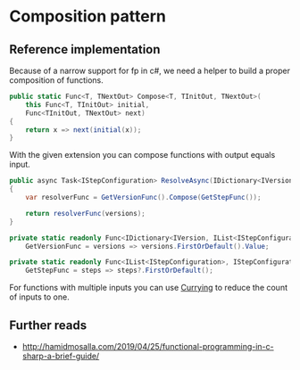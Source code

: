 # Composition pattern
## Reference implementation
Because of a narrow support for fp in c#, we need a helper to build a proper composition of functions.
```csharp
public static Func<T, TNextOut> Compose<T, TInitOut, TNextOut>(
    this Func<T, TInitOut> initial,
    Func<TInitOut, TNextOut> next)
{
    return x => next(initial(x));
}
```
With the given extension you can compose functions with output equals input.
```csharp
public async Task<IStepConfiguration> ResolveAsync(IDictionary<IVersion, IList<IStepConfiguration>> versions)
{
    var resolverFunc = GetVersionFunc().Compose(GetStepFunc());

    return resolverFunc(versions);
}

private static readonly Func<IDictionary<IVersion, IList<IStepConfiguration>>, IList<IStepConfiguration>> 
    GetVersionFunc = versions => versions.FirstOrDefault().Value;

private static readonly Func<IList<IStepConfiguration>, IStepConfiguration> 
    GetStepFunc = steps => steps?.FirstOrDefault();
```
For functions with multiple inputs you can use [Currying](currying_pattern.md) to reduce the count of inputs to one.
## Further reads
- http://hamidmosalla.com/2019/04/25/functional-programming-in-c-sharp-a-brief-guide/
